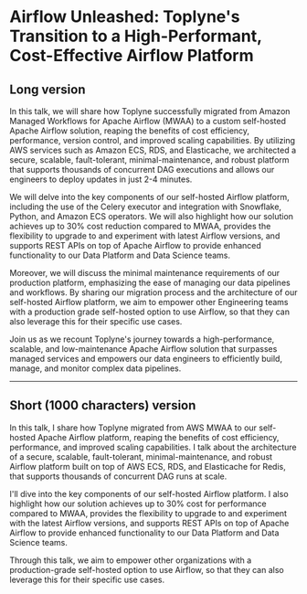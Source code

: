 # Airflow Unleashed: Toplyne's Transition to a High-Performant, Cost-Effective Airflow Platform

## Long version

In this talk, we will share how Toplyne successfully migrated from Amazon Managed Workflows for Apache Airflow (MWAA) to a custom self-hosted Apache Airflow solution, reaping the benefits of cost efficiency, performance, version control, and improved scaling capabilities. By utilizing AWS services such as Amazon ECS, RDS, and Elasticache, we architected a secure, scalable, fault-tolerant, minimal-maintenance, and robust platform that supports thousands of concurrent DAG executions and allows our engineers to deploy updates in just 2-4 minutes.

We will delve into the key components of our self-hosted Airflow platform, including the use of the Celery executor and integration with Snowflake, Python, and Amazon ECS operators. We will also highlight how our solution achieves up to 30% cost reduction compared to MWAA, provides the flexibility to upgrade to and experiment with latest Airflow versions, and supports REST APIs on top of Apache Airflow to provide enhanced functionality to our Data Platform and Data Science teams.

Moreover, we will discuss the minimal maintenance requirements of our production platform, emphasizing the ease of managing our data pipelines and workflows. By sharing our migration process and the architecture of our self-hosted Airflow platform, we aim to empower other Engineering teams with a production grade self-hosted option to use Airflow, so that they can also leverage this for their specific use cases.

Join us as we recount Toplyne's journey towards a high-performance, scalable, and low-maintenance Apache Airflow solution that surpasses managed services and empowers our data engineers to efficiently build, manage, and monitor complex data pipelines.

-----------------

## Short (1000 characters) version

In this talk, I share how Toplyne migrated from AWS MWAA to our self-hosted Apache Airflow platform, reaping the benefits of cost efficiency, performance, and improved scaling capabilities. I talk about the architecture of a secure, scalable, fault-tolerant, minimal-maintenance, and robust Airflow platform built on top of AWS ECS, RDS, and Elasticache for Redis, that supports thousands of concurrent DAG runs at scale.

I'll dive into the key components of our self-hosted Airflow platform. I also highlight how our solution achieves up to 30% cost for performance compared to MWAA, provides the flexibility to upgrade to and experiment with the latest Airflow versions, and supports REST APIs on top of Apache Airflow to provide enhanced functionality to our Data Platform and Data Science teams.

Through this talk, we aim to empower other organizations with a production-grade self-hosted option to use Airflow, so that they can also leverage this for their specific use cases.